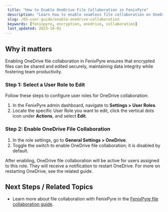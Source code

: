 ```yaml
---
 title: "How to Enable OneDrive File Collaboration in FenixPyre"
 description: "Learn how to enable seamless file collaboration on OneDrive using FenixPyre to enhance secure teamwork and data protection."
 slug: /05-user-guide/enable-onedrive-collaboration
 keywords: [fenixpyre, encryption, onedrive, collaboration]
 last_updated: 2023-10-01
---
```


## Why it matters
Enabling OneDrive file collaboration in FenixPyre ensures that encrypted files can be shared and edited securely, maintaining data integrity while fostering team productivity.

### Step 1: Select a User Role to Edit

Follow these steps to configure user roles for OneDrive collaboration:

1. In the FenixPyre admin dashboard, navigate to **Settings > User Roles**.
2. Locate the specific User Role you want to edit, click the vertical dots icon under **Actions**, and select **Edit**.

<!-- IMG: ./media/05-user-guide/filecollab-screenshot.png | Alt: FenixPyre user roles editing interface -->

### Step 2: Enable OneDrive File Collaboration

1. In the role settings, go to **General Settings > OneDrive**.
2. Toggle the switch to enable OneDrive file collaboration; it is disabled by default.

<!-- IMG: ./media/05-user-guide/onedrive-settings-screenshot.png | Alt: FenixPyre OneDrive settings toggle -->

After enabling, OneDrive file collaboration will be active for users assigned to this role. They will receive a notification to restart OneDrive. For more on restarting OneDrive, see the related guide.

## Next Steps / Related Topics
- Learn more about file collaboration with FenixPyre in the [FenixPyre file collaboration guide](/05-user-guide/file-collaboration).
